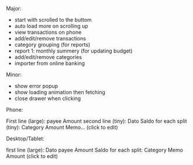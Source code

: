 Major:
- start with scrolled to the buttom
- auto load more on scrolling up
- view transactions on phone
- add/edit/remove transactions
- category grouping (for reports)
- report 1: monthly summery (for updating budget)
- add/edit/remove categories
- importer from online banking

Minor:
- show error popup
- show loading animation then fetching
- close drawer when clicking


Phone:

First line (large): payee Amount
second line (tiny): Dato Saldo
for each split (tiny):
  Category Amount
  Memo...
(click to edit)

Desktop/Tablet:

first line (large): Dato payee Amount Saldo
for each split:
  Category Memo Amount
(click to edit)
